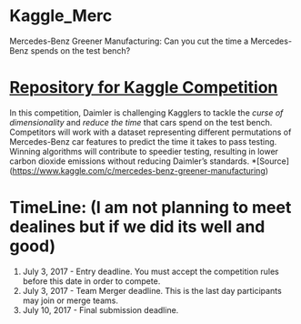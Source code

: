 # Kaggle_Merc
Mercedes-Benz Greener Manufacturing: Can you cut the time a Mercedes-Benz spends on the test bench?


# [Repository for Kaggle Competition](https://www.kaggle.com/c/mercedes-benz-greener-manufacturing)
In this competition, Daimler is challenging Kagglers to tackle the *curse of dimensionality* and *reduce the time* that cars spend on the test bench. Competitors will work with a dataset representing different permutations of Mercedes-Benz car features to predict the time it takes to pass testing. Winning algorithms will contribute to speedier testing, resulting in lower carbon dioxide emissions without reducing Daimler’s standards. *[Source] (https://www.kaggle.com/c/mercedes-benz-greener-manufacturing)


# TimeLine: (I am not planning to meet dealines but if we did its well and good)
1. July 3, 2017 - Entry deadline. You must accept the competition rules before this date in order to compete.
2. July 3, 2017 - Team Merger deadline. This is the last day participants may join or merge teams.
3. July 10, 2017 - Final submission deadline.

